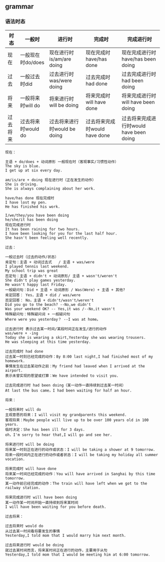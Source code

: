 ## grammar

### 语法时态
| 时态     | 一般时 | 进行时 | 完成时 | 完成进行时 |
| -------- | ------ | ------ | ------ | ---------- |
| 现在     |  一般现在时do/does  | 现在进行时is/am/are doing|现在完成时have/has done|现在完成进行时have/has been doing   |
| 过去     | 一般过去时did       |  过去进行时was/were doing    |过去完成时had done|过去完成进行时had been doing        | 
| 将来     | 一般将来时will do       |将来进行时will be doing        |将来完成时will have done        |将来完成进行时will have been doing            |
| 过去将来 |  过去将来时would do      |  过去将来进行时would be doing      |  过去将来完成时would have done      |    过去将来完成进行时would have been doing        |

```
现在：

主语 + do/does + 动词原形 一般现在时（客观事实/习惯性动作）
The sky is blue.
I get up at six every day.

am/is/are + doing 现在进行时（正在发生的动作）
She is driving.
She is always complaining about her work.

have/has done 现在完成时
I have lost my pen.
He has finished his work.

I/we/they/you have been doing
he/she/it has been doing 
现在完成进行时
It has been raining for two hours.
I have been looking for you for the last half hour.
She hasn't been feeling well recently.
```
```
过去：

一般过去时（过去的动作/状态）
肯定句：主语 + 动词过去式   / 主语 + was/were
I played tennis last weekend.
My school trip was great
否定句：主语 + didn't + 动词原形/ 主语 + wasn't/weren't
She didn't play games yesterday.
He wasn't happy last Friday.
一般疑问句：Did + 主语 + 动词原形 / Was(Were) + 主语 + 其他?
肯定回答： Yes，主语 + did / was/were
否定回答： No，主语 + didn't/wasn't/weren't 
Did you go to the beach? --No,we didn't
Was your weekend OK? -- Yes,it was /--No,it wasn't
特殊疑问句：特殊疑问词 + 一般疑问句 
Where were you yesterday？ --I was at home。

过去进行时 表示过去某一时间/某段时间正在发生/进行的动作
was/were + -ing
Today she is wearing a skirt,Yesterday she was wearing trousers.
He was sleeping at this time yesterday.

过去完成时 had done
过去某一时刻已经完成的动作：By 8:00 last night,I had finished most of my homework.
事情发生在过去某动作之前：My friend had leaved when I arrived at the airport.
表示未曾实现的愿望或打算：We have intended to visit you.

过去完成进行时 had been doing（某一动作一直持续到过去某一时间）
At last the bus came，I had been waiting for half an hour.
```
```
将来：

一般将来时 will do
主观意愿的将来：I will visit my grandparents this weekend.
客观将来：Maybe people will live up to be over 100 years old in 100 years.
临时决定：She has been ill for 3 days.
oh，I'm sorry to hear that,I will go and see her.

将来进行时 will be doing
将来某一时刻正在进行的动作或状态：I will be taking a shower at 9 tomorrow.
将来一段时间内正在进行的动作或者状态：I will be taking my holiday all summer vocation.

将来完成时 will have done
将来某一时间已经完成的动作：You will have arrived in Sanghai by this time tomorrow.
某一动作前已经完成的动作：The train will have left when we got to the railway station.

将来完成进行时 will have been doing
某一动作某一时间开始一直持续到将来某时间
I will have been waiting for you before death.
```
```
过去将来：

过去将来时 would do
从过去某一时间看将要发生的事情
Yesterday,I told mom that I would marry him next month.

过去将来进行时 would be doing
就过去某时间而言，将来某时间正在进行的动作，主要用于从句
Yesterday,I told mom that I would be meeting him at 6:00 tomorrow.
```


